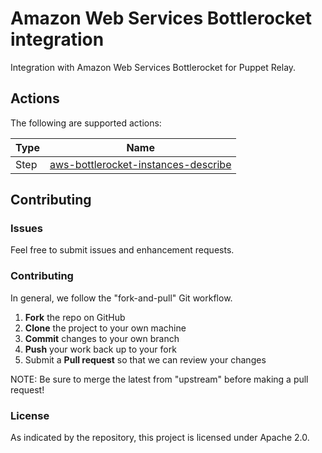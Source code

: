 # Amazon Web Services Bottlerocket integration

Integration with Amazon Web Services Bottlerocket for Puppet Relay.

## Actions

The following are supported actions: 

|   Type    |  Name              |
|-----------|--------------------|
| Step      | [aws-bottlerocket-instances-describe](/steps/describe-instances)  | 


## Contributing

### Issues

Feel free to submit issues and enhancement requests.

### Contributing

In general, we follow the "fork-and-pull" Git workflow.

 1. **Fork** the repo on GitHub
 2. **Clone** the project to your own machine
 3. **Commit** changes to your own branch
 4. **Push** your work back up to your fork
 5. Submit a **Pull request** so that we can review your changes

NOTE: Be sure to merge the latest from "upstream" before making a pull request!

### License

As indicated by the repository, this project is licensed under Apache 2.0.
